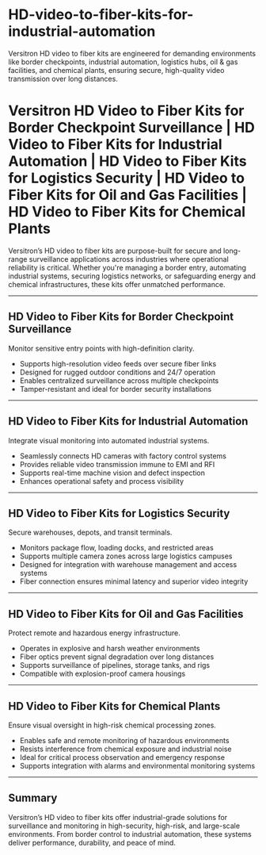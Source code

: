 # HD-video-to-fiber-kits-for-industrial-automation
Versitron HD video to fiber kits are engineered for demanding environments like border checkpoints, industrial automation, logistics hubs, oil &amp; gas facilities, and chemical plants, ensuring secure, high-quality video transmission over long distances.

# Versitron HD Video to Fiber Kits for Border Checkpoint Surveillance | HD Video to Fiber Kits for Industrial Automation | HD Video to Fiber Kits for Logistics Security | HD Video to Fiber Kits for Oil and Gas Facilities | HD Video to Fiber Kits for Chemical Plants

Versitron’s HD video to fiber kits are purpose-built for secure and long-range surveillance applications across industries where operational reliability is critical. Whether you're managing a border entry, automating industrial systems, securing logistics networks, or safeguarding energy and chemical infrastructures, these kits offer unmatched performance.

---

## HD Video to Fiber Kits for Border Checkpoint Surveillance

Monitor sensitive entry points with high-definition clarity.

- Supports high-resolution video feeds over secure fiber links  
- Designed for rugged outdoor conditions and 24/7 operation  
- Enables centralized surveillance across multiple checkpoints  
- Tamper-resistant and ideal for border security installations  

---

## HD Video to Fiber Kits for Industrial Automation

Integrate visual monitoring into automated industrial systems.

- Seamlessly connects HD cameras with factory control systems  
- Provides reliable video transmission immune to EMI and RFI  
- Supports real-time machine vision and defect inspection  
- Enhances operational safety and process visibility  

---

## HD Video to Fiber Kits for Logistics Security

Secure warehouses, depots, and transit terminals.

- Monitors package flow, loading docks, and restricted areas  
- Supports multiple camera zones across large logistics campuses  
- Designed for integration with warehouse management and access systems  
- Fiber connection ensures minimal latency and superior video integrity  

---

## HD Video to Fiber Kits for Oil and Gas Facilities

Protect remote and hazardous energy infrastructure.

- Operates in explosive and harsh weather environments  
- Fiber optics prevent signal degradation over long distances  
- Supports surveillance of pipelines, storage tanks, and rigs  
- Compatible with explosion-proof camera housings  

---

## HD Video to Fiber Kits for Chemical Plants

Ensure visual oversight in high-risk chemical processing zones.

- Enables safe and remote monitoring of hazardous environments  
- Resists interference from chemical exposure and industrial noise  
- Ideal for critical process observation and emergency response  
- Supports integration with alarms and environmental monitoring systems  

---

## Summary

Versitron’s HD video to fiber kits offer industrial-grade solutions for surveillance and monitoring in high-security, high-risk, and large-scale environments. From border control to industrial automation, these systems deliver performance, durability, and peace of mind.
